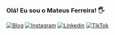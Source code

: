 
### Olá! Eu sou o Mateus Ferreira! 🖐️

[![Blog](https://img.shields.io/website-up-down-green-red/http/monip.org.svg)](https://mateusferreira.dev.br)
[![Instagram](https://img.shields.io/badge/Instagram-E4405F?style=for-the-badge&logo=instagram&logoColor=white)](https://mateusferreira.dev.br)
[![Linkedin](https://img.shields.io/badge/LinkedIn-0077B5?style=for-the-badge&logo=linkedin&logoColor=white)](https://mateusferreira.dev.br)
[![TikTok](https://img.shields.io/badge/TikTok-000000?style=for-the-badge&logo=tiktok&logoColor=white)](https://mateusferreira.dev.br)
